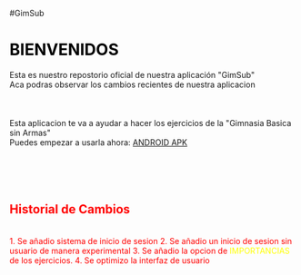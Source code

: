 #GimSub
<html>
<font><h1><font color = "black">BIENVENIDOS</font></h1>
  Esta es nuestro repostorio oficial de nuestra aplicación "GimSub" <br>
  Aca podras observar los cambios recientes de nuestra aplicacion<br>
  <br>
  <br>
  <br>
  Esta aplicacion te va a ayudar a hacer los ejercicios de la "Gimnasia Basica sin Armas"<br>
  Puedes empezar a usarla ahora: <a href="https://github.com/brandonsneiders/GimSub/releases/tag/Apk">ANDROID APK</a>
  <br>
  <br>
  <br>
  <br>
  <br>
  <font><h2><font color = red>Historial de Cambios<font></h2><br>
    1. Se añadio sistema de inicio de sesion
    2. Se añadio un inicio de sesion sin usuario de manera experimental
    3. Se añadio la opcion de <font><font color=yellow>IMPORTANCIAS</font> de los ejercicios.
    4. Se optimizo la interfaz de usuario
  
  
